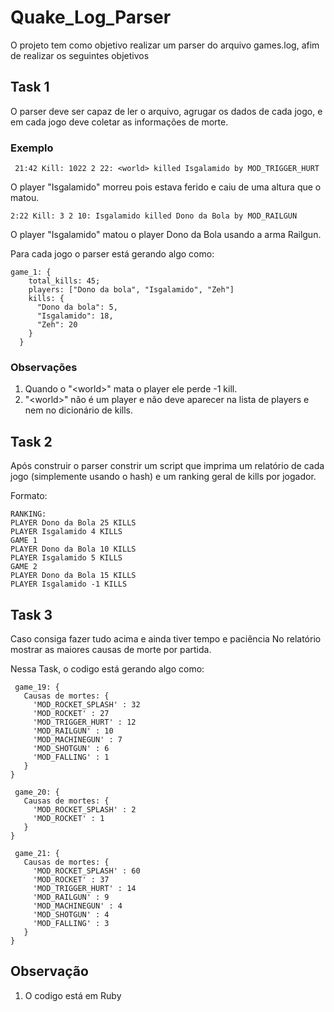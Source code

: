 # Quake_Log_Parser

O projeto tem como objetivo realizar um parser do arquivo games.log, afim de realizar os seguintes objetivos

## Task 1

O parser deve ser capaz de ler o arquivo, agrugar os dados de cada jogo, e em cada jogo deve coletar as informações de morte.

### Exemplo
```
 21:42 Kill: 1022 2 22: <world> killed Isgalamido by MOD_TRIGGER_HURT
```
O player "Isgalamido" morreu pois estava ferido e caiu de uma altura que o matou.

```
2:22 Kill: 3 2 10: Isgalamido killed Dono da Bola by MOD_RAILGUN
```
O player "Isgalamido" matou o player Dono da Bola usando a arma Railgun.

Para cada jogo o parser está gerando algo como:

```
game_1: {
    total_kills: 45;
    players: ["Dono da bola", "Isgalamido", "Zeh"]
    kills: {
      "Dono da bola": 5,
      "Isgalamido": 18,
      "Zeh": 20
    }
  }
```
### Observações
1. Quando o "\<world\>" mata o player ele perde -1 kill.
2. "\<world\>" não é um player e não deve aparecer na lista de players e nem no dicionário de kills.

## Task 2
Após construir o parser constrir um script que imprima um relatório de cada jogo (simplemente usando o hash) e um ranking geral de kills por jogador.

Formato:

```
RANKING:
PLAYER Dono da Bola 25 KILLS
PLAYER Isgalamido 4 KILLS
GAME 1
PLAYER Dono da Bola 10 KILLS
PLAYER Isgalamido 5 KILLS
GAME 2
PLAYER Dono da Bola 15 KILLS
PLAYER Isgalamido -1 KILLS
```

## Task 3
Caso consiga fazer tudo acima e ainda tiver tempo e paciência
No relatório mostrar as maiores causas de morte por partida.

Nessa Task, o codigo está gerando algo como:

```
 game_19: {
   Causas de mortes: {
     'MOD_ROCKET_SPLASH' : 32
     'MOD_ROCKET' : 27
     'MOD_TRIGGER_HURT' : 12
     'MOD_RAILGUN' : 10
     'MOD_MACHINEGUN' : 7
     'MOD_SHOTGUN' : 6
     'MOD_FALLING' : 1
   }
}

 game_20: {
   Causas de mortes: {
     'MOD_ROCKET_SPLASH' : 2
     'MOD_ROCKET' : 1
   }
}

 game_21: {
   Causas de mortes: {
     'MOD_ROCKET_SPLASH' : 60
     'MOD_ROCKET' : 37
     'MOD_TRIGGER_HURT' : 14
     'MOD_RAILGUN' : 9
     'MOD_MACHINEGUN' : 4
     'MOD_SHOTGUN' : 4
     'MOD_FALLING' : 3
   }
}
```
## Observação
1. O codigo está em Ruby
